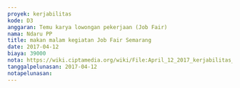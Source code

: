 ```yaml
---
proyek: kerjabilitas
kode: D3
anggaran: Temu karya lowongan pekerjaan (Job Fair)
nama: Ndaru PP
title: makan malam kegiatan Job Fair Semarang
date: 2017-04-12
biaya: 39000
nota: https://wiki.ciptamedia.org/wiki/File:April_12_2017_kerjabilitas_D3_makan_tim_ndaru744.jpg
tanggalpelunasan: 2017-04-12
notapelunasan:
---
```

